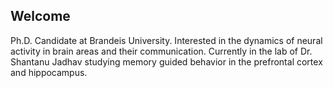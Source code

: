 ## Welcome

Ph.D. Candidate at Brandeis University. Interested in the dynamics of neural activity in brain areas and their communication. Currently in the lab of Dr. Shantanu Jadhav studying memory guided behavior in the prefrontal cortex and hippocampus.
